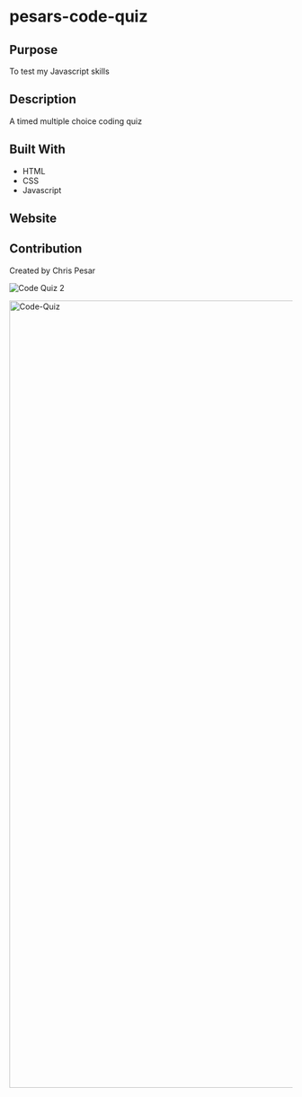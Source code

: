 # pesars-code-quiz


## Purpose
To test my Javascript skills 

## Description
A timed multiple choice coding quiz

## Built With
* HTML
* CSS
* Javascript

## Website




## Contribution
Created by Chris Pesar



![Code Quiz 2](https://user-images.githubusercontent.com/77510555/114343068-586e2300-9b1a-11eb-8eea-7f5e194d3bc4.png)



<img width="1402" alt="Code-Quiz" src="https://user-images.githubusercontent.com/77510555/114295439-7f691e00-9a62-11eb-9189-6b82f969f086.png">
